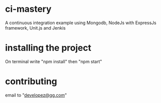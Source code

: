 # ci-mastery
A continuous integration example using Mongodb, NodeJs with ExpressJs framework, Unit.js and Jenkis

# installing the project
On terminal write "npm install"
then "npm start"

# contributing
email to "developez@gg.com"